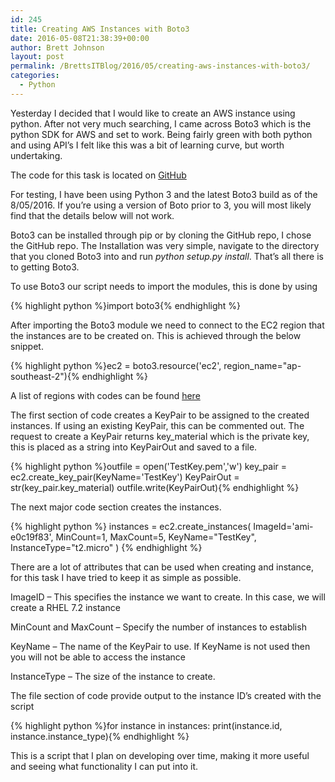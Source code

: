 ```yaml
---
id: 245
title: Creating AWS Instances with Boto3
date: 2016-05-08T21:38:39+00:00
author: Brett Johnson
layout: post
permalink: /BrettsITBlog/2016/05/creating-aws-instances-with-boto3/
categories:
  - Python
---
```

Yesterday I decided that I would like to create an AWS instance using python. After not very much searching, I came across Boto3 which is the python SDK for AWS and set to work. Being fairly green with both python and using API&#8217;s I felt like this was a bit of learning curve, but worth undertaking.

The code for this task is located on [GitHub](https://github.com/oversizedspoon/NewAWSInstance)

For testing, I have been using Python 3 and the latest Boto3 build as of the 8/05/2016. If you&#8217;re using a version of Boto prior to 3, you will most likely find that the details below will not work.

Boto3 can be installed through pip or by cloning the GitHub repo, I chose the GitHub repo. The Installation was very simple, navigate to the directory that you cloned Boto3 into and run _python setup.py install_. That&#8217;s all there is to getting Boto3.

To use Boto3 our script needs to import the modules, this is done by using

{% highlight python %}import boto3{% endhighlight %}

After importing the Boto3 module we need to connect to the EC2 region that the instances are to be created on. This is achieved through the below snippet.

{% highlight python %}ec2 = boto3.resource('ec2', region_name="ap-southeast-2"){% endhighlight %}

A list of regions with codes can be found [here](http://docs.aws.amazon.com/ElasticMapReduce/latest/DeveloperGuide/emr-plan-region.html)
  
The first section of code creates a KeyPair to be assigned to the created instances. If using an existing KeyPair, this can be commented out. The request to create a KeyPair returns key_material which is the private key, this is placed as a string into KeyPairOut and saved to a file.

{% highlight python %}outfile = open('TestKey.pem','w')
key_pair = ec2.create_key_pair(KeyName='TestKey')
KeyPairOut = str(key_pair.key_material)
outfile.write(KeyPairOut){% endhighlight %}

The next major code section creates the instances.

{% highlight python %}
instances = ec2.create_instances(
	ImageId='ami-e0c19f83', 
	MinCount=1, 
	MaxCount=5,
	KeyName="TestKey",
	InstanceType="t2.micro"
)
{% endhighlight %}

There are a lot of attributes that can be used when creating and instance, for this task I have tried to keep it as simple as possible.

ImageID &#8211; This specifies the instance we want to create. In this case, we will create a RHEL 7.2 instance

MinCount and MaxCount &#8211; Specify the number of instances to establish

KeyName &#8211; The name of the KeyPair to use. If KeyName is not used then you will not be able to access the instance

InstanceType &#8211; The size of the instance to create.

The file section of code provide output to the instance ID&#8217;s created with the script

{% highlight python %}for instance in instances:
    print(instance.id, instance.instance_type){% endhighlight %}

This is a script that I plan on developing over time, making it more useful and seeing what functionality I can put into it.